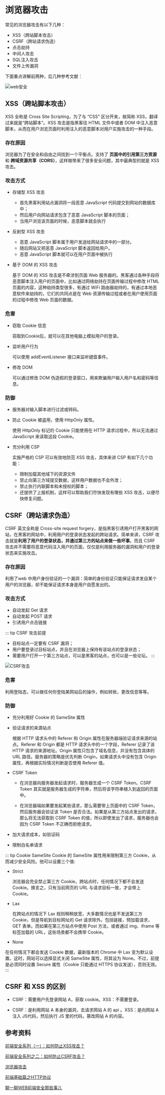 # 浏览器攻击

常见的浏览器攻击有以下几种：
- XSS（跨站脚本攻击）
- CSRF（跨站请求伪造）
- 点击劫持
- 中间人攻击
- SQL注入攻击
- 文件上传漏洞

下面重点讲解前两种，后几种参考文献：

![web安全](/blog/images/javascript/web安全.png)

## XSS（跨站脚本攻击）

XSS 全称是 Cross Site Scripting，为了与 “CSS” 区分开来，故简称 XSS，翻译过来就是“跨站脚本”。XSS 攻击是指黑客往 HTML 文件中或者 DOM 中注入恶意脚本，从而在用户浏览页面时利用注入的恶意脚本对用户实施攻击的一种手段。
### 存在原因

浏览器为了在安全和自由之间找到一个平衡点。支持了 **页面中的引用第三方资源** 和 **跨域资源共享（CORS）**，这样做带来了很多安全问题，其中最典型的就是 XSS 攻击。
### 攻击方式

- 存储型 XSS 攻击

   - 首先黑客利用站点漏洞将一段恶意 JavaScript 代码提交到网站的数据库中；
   - 然后用户向网站请求包含了恶意 JavaScript 脚本的页面；
   - 当用户浏览该页面的时候，恶意脚本就会执行

- 反射型 XSS 攻击

  - 恶意 JavaScript 脚本属于用户发送给网站请求中的一部分。
  - 随后网站又把恶意 JavaScript 脚本返回给用户。
  - 恶意 JavaScript 脚本就可以在用户页面中被执行

- 基于 DOM 的 XSS 攻击

    基于 DOM 的 XSS 攻击是不牵涉到页面 Web 服务器的。黑客通过各种手段将恶意脚本注入用户的页面中，比如通过网络劫持在页面传输过程中修改 HTML 页面的内容，这种劫持类型很多，有通过 WiFi 路由器劫持的，有通过本地恶意软件来劫持的，它们的共同点是在 Web 资源传输过程或者在用户使用页面的过程中修改 Web 页面的数据。

### 危害

- 窃取 Cookie 信息

    窃取到Cookie后，就可以在其他电脑上模拟用户的登录。

- 监听用户行为

  可以使用 addEventListener 接口来监听键盘事件。

- 修改 DOM

  可以通过修改 DOM 伪造假的登录窗口，用来欺骗用户输入用户名和密码等信息。

### 防御

- 服务器对输入脚本进行过滤或转码。
- 防止 Cookie 被盗用，使用 HttpOnly 属性。

  使用 HttpOnly 标记的 Cookie 只能使用在 HTTP 请求过程中，所以无法通过 JavaScript 来读取这段 Cookie。

- 充分利用 CSP

  实施严格的 CSP 可以有效地防范 XSS 攻击，具体来讲 CSP 有如下几个功能：

  - 限制加载其他域下的资源文件
  - 禁止向第三方域提交数据，这样用户数据也不会外泄；
  - 禁止执行内联脚本和未授权的脚本；
  - 还提供了上报机制，这样可以帮助我们尽快发现有哪些 XSS 攻击，以便尽快修复问题。

## CSRF（跨站请求伪造）

CSRF 英文全称是 Cross-site request forgery，是指黑客引诱用户打开黑客的网站，在黑客的网站中，利用用户的登录状态发起的跨站请求。简单来讲，CSRF 攻击就是**利用了用户的登录状态，并通过第三方的站点来做一些坏事**。而且 CSRF 攻击并不需要将恶意代码注入用户的页面，仅仅是利用服务器的漏洞和用户的登录状态来实施攻击。

### 存在原因

利用了web 中用户身份验证的一个漏洞：简单的身份验证只能保证请求发自某个用户的浏览器，却不能保证请求本身是用户自愿发出的。

### 攻击方式
- 自动发起 Get 请求
- 自动发起 POST 请求
- 引诱用户点击链接

::: tip CSRF 攻击前提
- 目标站点一定要有 CSRF 漏洞；
- 用户要登录过目标站点，并且在浏览器上保持有该站点的登录状态；
- 需要用户打开一个第三方站点，可以是黑客的站点，也可以是一些论坛。
:::

![CSRF攻击](/blog/images/javascript/CSRF攻击.png)

### 危害

利用登陆态，可以做任何你登陆某网站后的操作，例如转账，更改信息等等。

### 防御

- 充分利用好 Cookie 的 SameSite 属性

- 验证请求的来源站点

  根据 HTTP 请求头中的 Referer 和 Origin 属性在服务器端验证请求来源的站点。Referer 和 Origin 都是 HTTP 请求头中的一个字段，Referer 记录了该 HTTP 请求的来源地址。Origin 属性只包含了域名信息，并没有包含具体的 URL 路径。服务器的策略是优先判断 Origin，如果请求头中没有包含 Origin 属性，再根据实际情况判断是否使用 Referer 值。

- CSRF Token

  - 在浏览器向服务器发起请求时，服务器生成一个 CSRF Token。CSRF Token 其实就是服务器生成的字符串，然后将该字符串植入到返回的页面中。
  
  - 在浏览器端如果要发起某些请求，那么需要带上页面中的 CSRF Token，然后服务器会验证该 Token 是否合法。如果是从第三方站点发出的请求，那么将无法获取到 CSRF Token 的值，所以即使发出了请求，服务器也会因为 CSRF Token 不正确而拒绝请求。

- 加大请求成本，如验证码

- 限制白名单请求

::: tip Cookie SameSite
Cookie 的 SameSite 属性用来限制第三方 Cookie，从而减少安全风险。他可以设置三个值:
- Strict

  浏览器会完全禁止第三方 Cookie，跨站点时，任何情况下都不会发送 Cookie。换言之，只有当前网页的 URL 与请求目标一致，才会带上 Cookie。

- Lax

  在跨站点的情况下 Lax 规则稍稍放宽，大多数情况也是不发送第三方 Cookie，但是导航到目标网址的 Get 请求除外。包括链接，预加载请求，GET 表单。而如果在第三方站点中使用 Post 方法，或者通过 img、iframe 等标签加载的 URL，这些场景都不会携带 Cookie。

- None

在任何情况下都会发送 Cookie 数据，最新版本的 Chrome 中 Lax 变为默认设置。这时，网站可以选择显式关闭 SameSite 属性，将其设为 None。不过，前提是必须同时设置 Secure 属性（Cookie 只能通过 HTTPS 协议发送），否则无效。
:::

## CSRF 和 XSS 的区别

- CSRF：需要用户先登录网站 A，获取 cookie。XSS：不需要登录。

- CSRF：是利用网站 A 本身的漏洞，去请求网站 A 的 api 。XSS：是向网站 A 注入 JS代码，然后执行 JS 里的代码，篡改网站 A 的内容。
## 参考资料
[前端安全系列（一）：如何防止XSS攻击？](https://segmentfault.com/a/1190000016551188)

[前端安全系列之二：如何防止CSRF攻击？](https://segmentfault.com/a/1190000016659945)

[浏览器攻击](https://www.yuque.com/suihangadam/liulanqi/rqnbs7)

[前端基础篇之HTTP协议](https://juejin.cn/post/6844903844216832007#heading-23)

[聊一聊WEB前端安全那些事儿](https://segmentfault.com/a/1190000006672214)